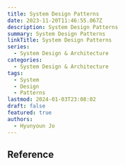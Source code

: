 ```yaml
---
title: System Design Patterns
date: 2023-11-20T11:46:55.067Z
description: System Design Patterns
summary: System Design Patterns
linkTitle: System Design Patterns
series:
  - System Design & Architecture
categories:
  - System Design & Architecture
tags:
  - System
  - Design
  - Patterns
lastmod: 2024-01-03T23:08:02
draft: false
featured: true
authors:
  - Hyunyoun Jo
---
```


## Reference
